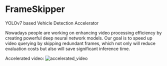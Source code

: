 # FrameSkipper
YOLOv7 based Vehicle Detection Accelerator

Nowadays people are working on enhancing video processing efficiency by creating powerful deep neural network models.
Our goal is to speed up video querying by skipping redundant frames, which not only will reduce evaluation costs but also will save significant inference time.

Accelerated video:
![accelerated_video](https://github.com/JackyTang0516/FrameSkipper/assets/111934442/27273a6d-2dfc-4736-969c-55e68146e0b7)
